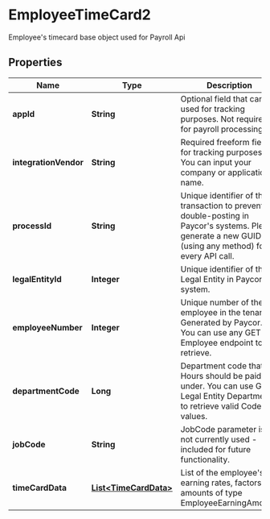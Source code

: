 

# EmployeeTimeCard2

Employee's timecard base object used for Payroll Api

## Properties

| Name | Type | Description | Notes |
|------------ | ------------- | ------------- | -------------|
|**appId** | **String** | Optional field that can be used for tracking purposes. Not required for payroll processing.  |  [optional] |
|**integrationVendor** | **String** | Required freeform field for tracking purposes. You can input your company or application name. |  |
|**processId** | **String** | Unique identifier of the transaction to prevent double-posting in Paycor&#39;s systems.  Please generate a new GUID (using any method) for every API call. |  |
|**legalEntityId** | **Integer** | Unique identifier of the Legal Entity in Paycor&#39;s system. |  [optional] |
|**employeeNumber** | **Integer** | Unique number of the employee in the tenant. Generated by Paycor. You can use any GET Employee endpoint to retrieve. |  |
|**departmentCode** | **Long** | Department code that the Hours should be paid under. You can use GET Legal Entity Departments to retrieve valid Code values.  |  |
|**jobCode** | **String** | JobCode parameter is not currently used - included for future functionality.  |  [optional] |
|**timeCardData** | [**List&lt;TimeCardData&gt;**](TimeCardData.md) | List of the employee&#39;s earning rates, factors and amounts of type EmployeeEarningAmount.              |  |



